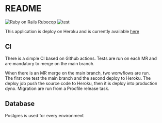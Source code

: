 # README

![Ruby on Rails Rubocop](https://github.com/cegerard/resept/actions/workflows/lint.yml/badge.svg)
![test](https://github.com/cegerard/resept/actions/workflows/tests.yml/badge.svg)

This application is deploy on Heroku and is currently available [here](https://resept.herokuapp.com/)

## CI

There is a simple CI based on Github actions. Tests are run on each MR and are mandatory to merge on the main branch.

When there is an MR merge on the main branch, two worwflows are run. The first one test the main branch and the second deploy to Heroku.
The deploy job push the source code to Heroku, then it is deploy into production dyno. Migration are run from a Procfile release task. 

## Database

Postgres is used for every environment
